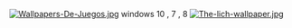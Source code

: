 [![Wallpapers-De-Juegos.jpg](https://i.postimg.cc/tTtJvQ5P/Wallpapers-De-Juegos.jpg)](https://postimg.cc/Vrvz5h2L)
windows 10 , 7 , 8
[![The-lich-wallpaper.jpg](https://i.postimg.cc/yxDqg0kd/The-lich-wallpaper.jpg)](https://postimg.cc/2LN9gbdR)
